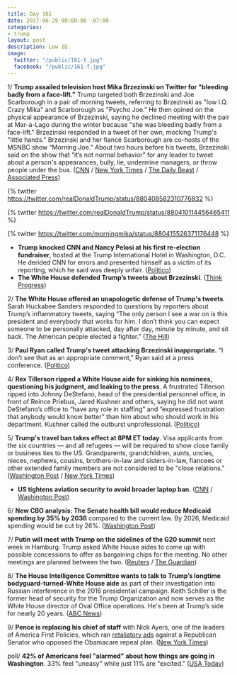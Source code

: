 ```yaml
---
title: Day 161
date: 2017-06-29 00:00:00 -07:00
categories:
- trump
layout: post
description: Low IQ.
image:
  twitter: "/public/161-t.jpg"
  facebook: "/public/161-f.jpg"
---
```


1/ **Trump assailed television host Mika Brzezinski on Twitter for "bleeding badly from a face-lift."** Trump targeted both Brzezinski and Joe Scarborough in a pair of morning tweets, referring to Brzezinski as "low I.Q. Crazy Mika" and Scarborough as "Psycho Joe." He then opined on the physical appearance of Brzezinski, saying he declined meeting with the pair at Mar-a-Lago during the winter because "she was bleeding badly from a face-lift." Brzezinski responded in a tweet of her own, mocking Trump's "little hands." Brzezinski and her fiancé Scarborough are co-hosts of the MSNBC show “Morning Joe." About two hours before his tweets, Brzezinski said on the show that “it’s not normal behavior” for any leader to tweet about a person's appearances, bully, lie, undermine managers, or throw people under the bus. ([CNN](http://money.cnn.com/2017/06/29/media/mika-brzezinski-donald-trump-tweet/index.html) / [New York Times](https://www.nytimes.com/2017/06/29/business/media/trump-mika-brzezinski-facelift.html) / [The Daily Beast](http://www.thedailybeast.com/trump-tweets-mika-was-bleeding-badly-from-a-face-lift) / [Associated Press](https://apnews.com/2ef6abedd6bf40ac83bf76d999b8206b))

{% twitter https://twitter.com/realDonaldTrump/status/880408582310776832 %}

{% twitter https://twitter.com/realDonaldTrump/status/880410114456465411 %}

{% twitter https://twitter.com/morningmika/status/880415526371176448 %}

* **Trump knocked CNN and Nancy Pelosi at his first re-election fundraiser**, hosted at the Trump International Hotel in Washington, D.C. He derided CNN for errors and presented himself as a victim of its reporting, which he said was deeply unfair. ([Politico](http://www.politico.com/story/2017/06/28/trump-fundraiser-pelosi-ossoff-240078))
* **The White House defended Trump’s tweets about Brzezinski**. ([Think Progress](https://thinkprogress.org/defense-trump-sexist-brzezinski-tweets-c4ad5d59577c))

2/ **The White House offered an unapologetic defense of Trump's tweets**. Sarah Huckabee Sanders responded to questions by reporters about Trump’s inflammatory tweets, saying “The only person I see a war on is this president and everybody that works for him. I don’t think you can expect someone to be personally attacked, day after day, minute by minute, and sit back. The American people elected a fighter.” ([The Hill](http://thehill.com/homenews/administration/340113-white-house-offers-unapologetic-defense-of-trump-tweets))

3/ **Paul Ryan called Trump's tweet attacking Brzezinski inappropriate.** “I don’t see that as an appropriate comment,” Ryan said at a press conference. ([Politico](http://www.politico.com/story/2017/06/29/ryan-calls-trump-tweet-attacking-morning-joe-host-inappropriate-240092))

4/ **Rex Tillerson ripped a White House aide for sinking his nominees, questioning his judgment, and leaking to the press**. A frustrated Tillerson ripped into Johnny DeStefano, head of the presidential personnel office, in front of Reince Priebus, Jared Kushner and others, saying he did not want DeStefano’s office to “have any role in staffing” and “expressed frustration that anybody would know better” than him about who should work in his department. Kushner called the outburst unprofessional. ([Politico](http://www.politico.com/story/2017/06/28/tillerson-blows-up-at-white-house-aide-240075))

5/ **Trump's travel ban takes effect at 8PM ET today**. Visa applicants from the six countries — and all refugees — will be required to show close family or business ties to the US. Grandparents, grandchildren, aunts, uncles, nieces, nephews, cousins, brothers-in-law and sisters-in-law, fiancees or other extended family members are not considered to be "close relations." ([Washington Post](https://www.washingtonpost.com/politics/federal_government/us-sets-new-visa-rules-for-6-mainly-muslim-nations-refugees/2017/06/28/b6cd3414-5c70-11e7-aa69-3964a7d55207_story.html) / [New York Times](https://www.nytimes.com/2017/06/28/us/politics/homeland-security-prepares-to-issue-travel-restrictions.html))

* **US tightens aviation security to avoid broader laptop ban**. ([CNN](http://www.cnn.com/2017/06/28/politics/dhs-aviation-security-measures/index.html) / [Washington Post](https://www.washingtonpost.com/local/trafficandcommuting/dhs-officials-announce-enhanced-security-measures-for-all-flights-to-the-us/2017/06/28/e8023cac-5c14-11e7-9fc6-c7ef4bc58d13_story.html))

6/ **New CBO analysis: The Senate health bill would reduce Medicaid spending by 35% by 2036** compared to the current law. By 2026, Medicaid spending would be cut by 26%. ([Washington Post](https://www.washingtonpost.com/powerpost/gop-health-care-debate-turns-to-stark-question-help-vulnerable-americans-or-help-the-rich/2017/06/29/02d96318-5cd1-11e7-9fc6-c7ef4bc58d13_story.html))

7/ **Putin will meet with Trump on the sidelines of the G20 summit** next week in Hamburg. Trump asked White House aides to come up with possible concessions to offer as bargaining chips for the meeting. No other meetings are planned between the two. ([Reuters](http://www.reuters.com/article/us-usa-trump-putin-g-idUSKBN19K1N1) / [The Guardian](https://www.theguardian.com/us-news/2017/jun/29/white-house-sanctions-first-trump-putin-meeting))

8/ **The House Intelligence Committee wants to talk to Trump’s longtime bodyguard-turned-White House aide** as part of their investigation into Russian interference in the 2016 presidential campaign. Keith Schiller is the former head of security for the Trump Organization and now serves as the White House director of Oval Office operations. He's been at Trump’s side for nearly 20 years. ([ABC News](http://abcnews.go.com/Politics/house-russia-probe-eyes-longtime-trump-bodyguard-turned/story?id=48341329))

9/ **Pence is replacing his chief of staff** with Nick Ayers, one of the leaders of America First Policies, which ran [retaliatory ads](https://whatthefuckjusthappenedtoday.com/2017/06/26/Day-158/#7-white-house-allies-are-retaliating) against a Republican Senator who opposed the Obamacare repeal plan. ([New York Times](https://www.nytimes.com/2017/06/29/us/politics/mike-pence-josh-pitcock-chief-of-staff.html))

poll/ **42% of Americans feel "alarmed" about how things are going in Washington**. 33% feel "uneasy" while just 11% are "excited." ([USA Today](https://www.usatoday.com/story/news/politics/2017/06/29/poll-donald-trump-washington-republicans-alarmed-uneasy-russia-investigation/103269454/))